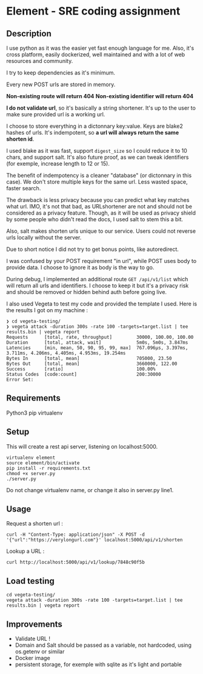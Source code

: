 # Element - SRE coding assignment

## Description

I use python as it was the easier yet fast enough language for me. Also, it's cross platform, easily dockerized, well maintained and with a lot of web resources and community.

I try to keep dependencies as it's minimum.

Every new POST urls are stored in memory.

**Non-existing route will return 404**
**Non-existing identifier will return 404**

**I do not validate url**, so it's basically a string shortener. It's up to the user to make sure provided url is a working url.

I choose to store everything in a dictonnary key:value.
Keys are blake2 hashes of urls. It's indempotent, so **a url will always return the same shorten id**.

I used blake as it was fast, support `digest_size` so I could reduce it to 10 chars, and support salt. It's also future proof, as we can tweak identifiers (for exemple, increase length to 12 or 15).

The benefit of indempotency is a cleaner "database" (or dictonnary in this case). We don't store multiple keys for the same url. Less wasted space, faster search.

The drawback is less privacy because you can predict what key matches what url. IMO, it's not that bad, as URLshortener are not and should not be considered as a privacy feature.
Though, as it will be used as privacy shield by some people who didn't read the docs, I used salt to stem this a bit.

Also, salt makes shorten urls unique to our service. Users could not reverse urls locally without the server.

Due to short notice I did not try to get bonus points, like autoredirect.

I was confused by your POST requirement "in url", while POST uses body to provide data. I choose to ignore it as body is the way to go.

During debug, I implemented an additional route `GET /api/v1/list` which will return all urls and identifiers. I choose to keep it but it's a privacy risk and should be removed or hidden behind auth before going live.

I also used Vegeta to test my code and provided the template I used. Here is the results I got on my machine :
```
❯ cd vegeta-testing/
❯ vegeta attack -duration 300s -rate 100 -targets=target.list | tee results.bin | vegeta report
Requests      [total, rate, throughput]         30000, 100.00, 100.00
Duration      [total, attack, wait]             5m0s, 5m0s, 3.847ms
Latencies     [min, mean, 50, 90, 95, 99, max]  767.096µs, 3.397ms, 3.711ms, 4.206ms, 4.405ms, 4.953ms, 19.254ms
Bytes In      [total, mean]                     705000, 23.50
Bytes Out     [total, mean]                     3660000, 122.00
Success       [ratio]                           100.00%
Status Codes  [code:count]                      200:30000  
Error Set:

```


## Requirements

Python3
pip
virtualenv

## Setup

This will create a rest api server, listening on localhost:5000.
```
virtualenv element
source element/bin/activate
pip install -r requirements.txt
chmod +x server.py
./server.py
```
Do not change virtualenv name, or change it also in server.py line1.

## Usage
Request a shorten url :
```
curl -H "Content-Type: application/json" -X POST -d '{"url":"https://verylongurl.com"}' localhost:5000/api/v1/shorten
```

Lookup a URL :
```
curl http://localhost:5000/api/v1/lookup/7848c90f5b
```

## Load testing

```
cd vegeta-testing/
vegeta attack -duration 300s -rate 100 -targets=target.list | tee results.bin | vegeta report
```


## Improvements

- Validate URL !
- Domain and Salt should be passed as a variable, not hardcoded, using os.getenv or similar
- Docker image
- persistent storage, for exemple with sqlite as it's light and portable


